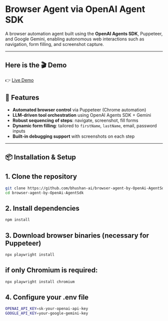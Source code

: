 # Browser Agent via OpenAI Agent SDK

A browser automation agent built using the **OpenAI Agents SDK**, Puppeteer, and Google Gemini, enabling autonomous web interactions such as navigation, form filling, and screenshot capture.

---
  ## Here is the 🎬 Demo

👉 [Live Demo](https://youtu.be/roJ2bHhALX0)


## 🚀 Features

- **Automated browser control** via Puppeteer (Chrome automation)  
- **LLM-driven tool orchestration** using OpenAI Agents SDK + Gemini  
- **Robust sequencing of steps**: navigate, screenshot, fill forms  
- **Dynamic form filling**: tailored to `firstName`, `lastName`, email, password inputs  
- **Built-in debugging support** with screenshots on each step  

---

## 📦 Installation & Setup

## 1. Clone the repository
   ```bash
   git clone https://github.com/bhushan-ai/browser-agent-by-OpenAi-AgentSdk.git
   cd browser-agent-by-OpenAi-AgentSdk
```
   
## 2. Install dependencies
   ```bash
   npm install
   ```
## 3. Download browser binaries (necessary for Puppeteer)
   ```bash
   npx playwright install
   ```
 ##  if only Chromium is required:
  ```bash
  npx playwright install chromium
```
## 4. Configure your .env file
 ```bash
OPENAI_API_KEY=sk-your-openai-api-key
GOOGLE_API_KEY=your-google-gemini-key
```
